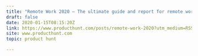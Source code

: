 ```yaml
---
title: "Remote Work 2020 — The ultimate guide and report for remote work in 2020"
draft: false
date: 2020-01-15T08:15:20Z
link: https://www.producthunt.com/posts/remote-work-2020?utm_medium=RSS&utm_source=hune
site: www.producthunt.com
topic: product hunt  

---
```

